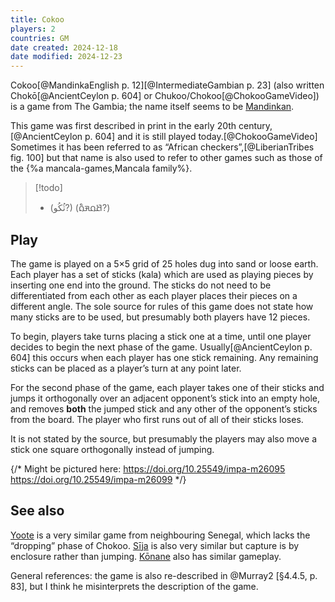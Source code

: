 ```yaml
---
title: Cokoo
players: 2
countries: GM
date created: 2024-12-18
date modified: 2024-12-23
---
```


<p class="lead">
<span lang="mnk" class="aka noun">Cokoo</span>[@MandinkaEnglish p. 12][@IntermediateGambian p. 23] (also written Chokō[@AncientCeylon p. 604] or Chukoo/Chokoo[@ChokooGameVideo]) is a game from The Gambia; the name itself seems to be <a href="https://en.wikipedia.org/wiki/Mandinka_language">Mandinkan</a>. 
</p>

This game was first described in print in the early 20th century,[@AncientCeylon p. 604] and it is still played today.[@ChokooGameVideo] Sometimes it has been referred to as “African checkers”,[@LiberianTribes fig. 100] but that name is also used to refer to other games such as those of the {%a mancala-games,Mancala family%}.

> [!todo]
>  * (ثُكُو?) (<span lang="ff-Adlm" class="aka noun">𞤕𞤮𞤳𞤮𞥅</span>?)


## Play

The game is played on a 5×5 grid of 25 holes dug into sand or loose earth. Each player has a set of sticks (<span lang="mnk">kala</span>) which are used as playing pieces by inserting one end into the ground. The sticks do not need to be differentiated from each other as each player places their pieces on a different angle. The sole source for rules of this game does not state how many sticks are to be used, but presumably both players have 12 pieces.

To begin, players take turns placing a stick one at a time, until one player decides to begin the next phase of the game. Usually[@AncientCeylon p. 604] this occurs when each player has one stick remaining. Any remaining sticks can be placed as a player’s turn at any point later.

For the second phase of the game, each player takes one of their sticks and jumps it orthogonally over an adjacent opponent’s stick into an empty hole, and removes **both** the jumped stick and any other of the opponent’s sticks from the board. The player who first runs out of all of their sticks loses.

It is not stated by the source, but presumably the players may also move a stick one square orthogonally instead of jumping.

{/*
Might be pictured here:
https://doi.org/10.25549/impa-m26095
https://doi.org/10.25549/impa-m26099
*/}

## See also

[Yoote](games/yoote/yoote.md)  is a very similar game from neighbouring Senegal, which lacks the “dropping” phase of Chokoo. [Sīja](games/sija/sija.md) is also very similar but capture is by enclosure rather than jumping. [Kōnane](games/konane/konane.md) also has similar gameplay.

General references: the game is also re-described in @Murray2 [§4.4.5, p. 83], but I think he misinterprets the description of the game.
